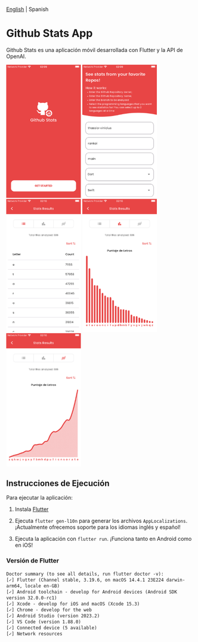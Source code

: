 [English](README.md) | Spanish


# Github Stats App

Github Stats es una aplicación móvil desarrollada con Flutter y la API de OpenAI.

<p float="left">
  <img src="./previews/preview1.png" width="200" />
  <img src="./previews/preview2.png" width="200" /> 
  <img src="./previews/preview3.png" width="200" />
  <img src="./previews/preview4.png" width="200" />
  <img src="./previews/preview5.png" width="200" />
</p>

## Instrucciones de Ejecución

Para ejecutar la aplicación:

1. Instala [Flutter](https://docs.flutter.dev/get-started/install)


2. Ejecuta `flutter gen-l10n` para generar los archivos `AppLocalizations`. ¡Actualmente ofrecemos soporte para los idiomas inglés y español!

3. Ejecuta la aplicación con `flutter run`. ¡Funciona tanto en Android como en iOS!

### Versión de Flutter

```
Doctor summary (to see all details, run flutter doctor -v):
[✓] Flutter (Channel stable, 3.19.6, on macOS 14.4.1 23E224 darwin-arm64, locale en-GB)
[✓] Android toolchain - develop for Android devices (Android SDK version 32.0.0-rc1)
[✓] Xcode - develop for iOS and macOS (Xcode 15.3)
[✓] Chrome - develop for the web
[✓] Android Studio (version 2023.2)
[✓] VS Code (version 1.88.0)
[✓] Connected device (5 available)            
[✓] Network resources
```
